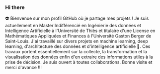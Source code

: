 ### Hi there 
👽 Bienvenue sur mon profil GitHub où je partage mes projets ! 
  Je suis actuellement en Master Indifférencié en Ingénierie des données et Intelligence Artificielle à l'Université de Thiès et titulaire  d'une License en Mathématiques Appliquées et Finances à l'Université Gaston Berger de Saint-Louis.
  J'ai travaillé sur divers projets en machine learning, deep learning, d'architecture des données et d'intelligence artificielle 🤖. 
Ces travaux portent essentiellement sur la collecte, la transformation et la visualisation des données enfin d'en extraire des informations utiles à la prise de décision. 
  Je suis ouvert à toutes collaborations.
  Bonne visite et merci d'avance !!!
